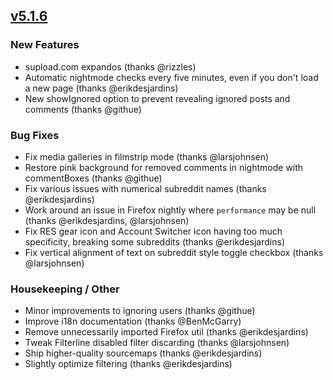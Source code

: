 ## [v5.1.6](https://github.com/honestbleeps/Reddit-Enhancement-Suite/releases/v5.1.6)

### New Features

- supload.com expandos (thanks @rizzles)
- Automatic nightmode checks every five minutes, even if you don't load a new page (thanks @erikdesjardins)
- New showIgnored option to prevent revealing ignored posts and comments (thanks @githue)

### Bug Fixes

- Fix media galleries in filmstrip mode (thanks @larsjohnsen)
- Restore pink background for removed comments in nightmode with commentBoxes (thanks @githue)
- Fix various issues with numerical subreddit names (thanks @erikdesjardins)
- Work around an issue in Firefox nightly where `performance` may be null (thanks @erikdesjardins, @larsjohnsen)
- Fix RES gear icon and Account Switcher icon having too much specificity, breaking some subreddits (thanks @erikdesjardins)
- Fix vertical alignment of text on subreddit style toggle checkbox (thanks @larsjohnsen)

### Housekeeping / Other

- Minor improvements to ignoring users (thanks @githue)
- Improve i18n documentation (thanks @BenMcGarry)
- Remove unnecessarily imported Firefox util (thanks @erikdesjardins)
- Tweak Filterline disabled filter discarding (thanks @larsjohnsen)
- Ship higher-quality sourcemaps (thanks @erikdesjardins)
- Slightly optimize filtering (thanks @erikdesjardins)
